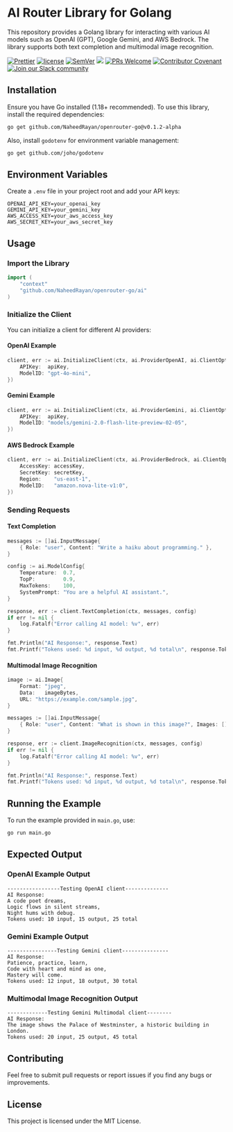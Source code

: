# AI Router Library for Golang

This repository provides a Golang library for interacting with various AI models such as OpenAI (GPT), Google Gemini, and AWS Bedrock. The library supports both text completion and multimodal image recognition.

<p align="center">

[![Prettier](https://img.shields.io/badge/code_style-prettier-ff69b4.svg)](https://prettier.io)
[![license](https://img.shields.io/badge/license-MIT-green.svg)]()
[![SemVer](http://img.shields.io/:semver-2.0.0-brightgreen.svg)](http://semver.org)
![](https://img.shields.io/npm/types/scrub-js.svg)
[![PRs Welcome](https://img.shields.io/badge/PRs-welcome-brightgreen.svg)](http://makeapullrequest.com)
[![Contributor Covenant](https://img.shields.io/badge/Contributor%20Covenant-2.1-4baaaa.svg)](/docs/CODE_OF_CONDUCT.md)
[![Join our Slack community](https://img.shields.io/badge/Slack-Join%20our%20community!-orange)]()

</p>

## Installation

Ensure you have Go installed (1.18+ recommended). To use this library, install the required dependencies:

```sh
go get github.com/NaheedRayan/openrouter-go@v0.1.2-alpha
```

Also, install `godotenv` for environment variable management:

```sh
go get github.com/joho/godotenv
```

## Environment Variables

Create a `.env` file in your project root and add your API keys:

```
OPENAI_API_KEY=your_openai_key
GEMINI_API_KEY=your_gemini_key
AWS_ACCESS_KEY=your_aws_access_key
AWS_SECRET_KEY=your_aws_secret_key
```

## Usage

### Import the Library

```go
import (
    "context"
    "github.com/NaheedRayan/openrouter-go/ai"
)
```

### Initialize the Client

You can initialize a client for different AI providers:

#### OpenAI Example

```go
client, err := ai.InitializeClient(ctx, ai.ProviderOpenAI, ai.ClientOptions{
	APIKey:  apiKey,
	ModelID: "gpt-4o-mini",
})
```

#### Gemini Example

```go
client, err := ai.InitializeClient(ctx, ai.ProviderGemini, ai.ClientOptions{
    APIKey:  apiKey,
    ModelID: "models/gemini-2.0-flash-lite-preview-02-05",
})
```

#### AWS Bedrock Example

```go
client, err := ai.InitializeClient(ctx, ai.ProviderBedrock, ai.ClientOptions{
    AccessKey: accessKey,
    SecretKey: secretKey,
    Region:    "us-east-1",
    ModelID:   "amazon.nova-lite-v1:0",
})
```

### Sending Requests

#### Text Completion

```go
messages := []ai.InputMessage{
    { Role: "user", Content: "Write a haiku about programming." },
}

config := ai.ModelConfig{
    Temperature:  0.7,
    TopP:         0.9,
    MaxTokens:    100,
    SystemPrompt: "You are a helpful AI assistant.",
}

response, err := client.TextCompletion(ctx, messages, config)
if err != nil {
    log.Fatalf("Error calling AI model: %v", err)
}

fmt.Println("AI Response:", response.Text)
fmt.Printf("Tokens used: %d input, %d output, %d total\n", response.TokenUsage.InputTokens, response.TokenUsage.OutputTokens, response.TokenUsage.TotalTokens)
```

#### Multimodal Image Recognition

```go
image := ai.Image{
    Format: "jpeg",
    Data:   imageBytes,
    URL: "https://example.com/sample.jpg",
}

messages := []ai.InputMessage{
    { Role: "user", Content: "What is shown in this image?", Images: []ai.Image{image} },
}

response, err := client.ImageRecognition(ctx, messages, config)
if err != nil {
    log.Fatalf("Error calling AI model: %v", err)
}

fmt.Println("AI Response:", response.Text)
fmt.Printf("Tokens used: %d input, %d output, %d total\n", response.TokenUsage.InputTokens, response.TokenUsage.OutputTokens, response.TokenUsage.TotalTokens)
```

## Running the Example

To run the example provided in `main.go`, use:

```sh
go run main.go
```

## Expected Output

### OpenAI Example Output
```
-----------------Testing OpenAI client--------------
AI Response:
A code poet dreams,
Logic flows in silent streams,
Night hums with debug.
Tokens used: 10 input, 15 output, 25 total
```

### Gemini Example Output
```
----------------Testing Gemini client---------------
AI Response:
Patience, practice, learn,
Code with heart and mind as one,
Mastery will come.
Tokens used: 12 input, 18 output, 30 total
```

### Multimodal Image Recognition Output
```
-------------Testing Gemini Multimodal client--------
AI Response:
The image shows the Palace of Westminster, a historic building in London.
Tokens used: 20 input, 25 output, 45 total
```

## Contributing

Feel free to submit pull requests or report issues if you find any bugs or improvements.

## License

This project is licensed under the MIT License.

